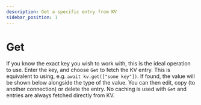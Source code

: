 ```yaml
---
description: Get a specific entry from KV
sidebar_position: 1
---
```


# Get

If you know the exact key you wish to work with, this is the ideal operation to
use. Enter the key, and choose `Get` to fetch the KV entry. This is equivalent
to using, e.g. `await kv.get(["some key"])`. If found, the value will be shown below
alongside the type of the value. You can then edit, copy (to another connection)
or delete the entry. No caching is used with `Get` and entries are always
fetched directly from KV.
